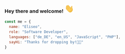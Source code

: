 ### Hey there and welcome! <img src="https://raw.githubusercontent.com/Jeggle-s/Jeggle-s/master/wave.gif" width="30px">

```javascript
const me = {
  name: "Eliseo",
  role: "Software Developer",
  languages: ["de_DE", "en_US", "JavaScript", "PHP"],
  sayHi: "Thanks for dropping by!👋🏼"
}
```
